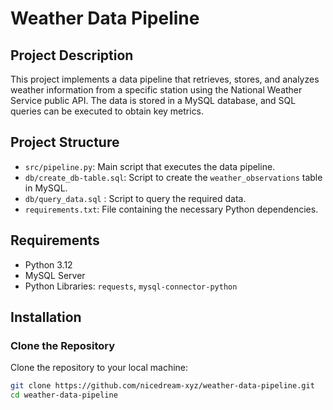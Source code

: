 # Weather Data Pipeline

## Project Description
This project implements a data pipeline that retrieves, stores, and analyzes weather information from a specific station using the National Weather Service public API. The data is stored in a MySQL database, and SQL queries can be executed to obtain key metrics.

## Project Structure
- `src/pipeline.py`: Main script that executes the data pipeline.
- `db/create_db-table.sql`: Script to create the `weather_observations` table in MySQL.
- `db/query_data.sql` : Script to query the required data.
- `requirements.txt`: File containing the necessary Python dependencies.

## Requirements
- Python 3.12
- MySQL Server
- Python Libraries: `requests`, `mysql-connector-python`

## Installation

### Clone the Repository
Clone the repository to your local machine:

```bash
git clone https://github.com/nicedream-xyz/weather-data-pipeline.git
cd weather-data-pipeline
